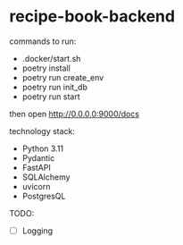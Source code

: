 # recipe-book-backend

commands to run:
+ .docker/start.sh
+ poetry install
+ poetry run create_env
+ poetry run init_db
+ poetry run start

then open http://0.0.0.0:9000/docs

technology stack:
+ Python 3.11
+ Pydantic
+ FastAPI
+ SQLAlchemy
+ uvicorn
+ PostgresQL

TODO:
+ [ ] Logging
